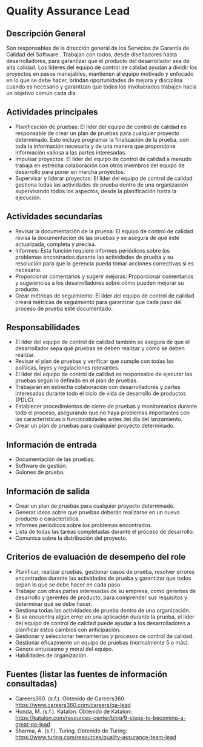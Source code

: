 # Quality Assurance Lead

## Descripción General
Son responsables de la dirección general de los Servicios de Garantía de Calidad del Software . Trabajan con todos, desde diseñadores hasta desarrolladores, para garantizar que el producto del desarrollador sea de alta calidad. Los líderes del equipo de control de calidad ayudan a dividir los proyectos en pasos manejables, mantienen al equipo motivado y enfocado en lo que se debe hacer, brindan oportunidades de mejora y disciplina cuando es necesario y garantizan que todos los involucrados trabajen hacia un objetivo común cada día.

## Actividades principales
- Planificación de pruebas: El líder del equipo de control de calidad es responsable de crear un plan de pruebas para cualquier proyecto determinado. Esto incluye programar la finalización de la prueba, con toda la información necesaria y de una manera que proporcione información valiosa a las partes interesadas.
- Impulsar proyectos: El líder del equipo de control de calidad a menudo trabaja en estrecha colaboración con otros miembros del equipo de desarrollo para poner en marcha proyectos.
- Supervisar y liderar proyectos: El líder del equipo de control de calidad gestiona todas las actividades de prueba dentro de una organización supervisando todos los aspectos, desde la planificación hasta la ejecución.

## Actividades secundarias
- Revisar la documentación de la prueba: El equipo de control de calidad revisa la documentación de las pruebas y se asegura de que esté actualizada, completa y precisa.
- Informes: Esta función requiere informes periódicos sobre los problemas encontrados durante las actividades de prueba y su resolución para que la gerencia pueda tomar acciones correctivas si es necesario.
- Proporcionar comentarios y sugerir mejoras: Proporcionar comentarios y sugerencias a los desarrolladores sobre cómo pueden mejorar su producto.
- Crear métricas de seguimiento: El líder del equipo de control de calidad creará métricas de seguimiento para garantizar que cada paso del proceso de prueba esté documentado.

## Responsabilidades
- El líder del equipo de control de calidad también se asegura de que el desarrollador sepa qué pruebas se deben realizar y cómo se deben realizar.
- Revisar el plan de pruebas y verificar que cumple con todas las políticas, leyes y regulaciones relevantes.
- El líder del equipo de control de calidad es responsable de ejecutar las pruebas según lo definido en el plan de pruebas.
- Trabajarán en estrecha colaboración con desarrolladores y partes interesadas durante todo el ciclo de vida de desarrollo de productos (PDLC).
- Establecer procedimientos de cierre de pruebas y monitorearlos durante todo el proceso, asegurando que no haya problemas importantes con las características o funcionalidades antes del día del lanzamiento.
- Crear un plan de pruebas para cualquier proyecto determinado.

## Información de entrada
- Documentación de las pruebas.
- Software de gestión.
- Guiones de prueba.

## Información de salida
- Crear un plan de pruebas para cualquier proyecto determinado. 
- Generar ideas sobre qué pruebas deberán realizarse en un nuevo producto o característica.
- Informes periódicos sobre los problemas encontrados.
- Lista de todas las tareas completadas durante el proceso de desarrollo.
- Comunica sobre la distribución del proyecto.

## Criterios de evaluación de desempeño del role
- Planificar, realizar pruebas, gestionar casos de prueba, resolver errores encontrados durante las actividades de prueba y garantizar que todos sepan lo que se debe hacer en cada paso.
- Trabajar con otras partes interesadas de su empresa, como gerentes de desarrollo y gerentes de producto, para comprender sus requisitos y determinar qué se debe hacer.
- Gestiona todas las actividades de prueba dentro de una organización.
- Si se encuentra algún error en una aplicación durante la prueba, el líder del equipo de control de calidad puede ayudar a los desarrolladores a planificar estos cambios con anticipación.
- Gestionar y seleccionar herramientas y procesos de control de calidad.
- Gestionar eficazmente un equipo de pruebas (normalmente 5 o más).
- Genere entusiasmo y moral del equipo.
- Habilidades de organización.

## Fuentes (listar las fuentes de información consultadas)
- Careers360. (s.f.). Obtenido de Careers360: https://www.careers360.com/careers/qa-lead
- Honda, M. (s.f.). Katalon. Obtenido de Katalon: https://katalon.com/resources-center/blog/9-steps-to-becoming-a-great-qa-lead
- Sharma, A. (s.f.). Turing. Obtenido de Turing: https://www.turing.com/resources/quality-assurance-team-lead
